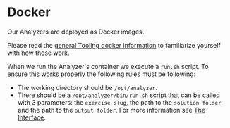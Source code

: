 # Docker

Our Analyzers are deployed as Docker images.

Please read the [general Tooling docker information](../docker.md) to familiarize yourself with how these work.

When we run the Analyzer's container we execute a `run.sh` script.
To ensure this works properly the following rules must be following:

- The working directory should be `/opt/analyzer`.
- There should be a `/opt/analyzer/bin/run.sh` script that can be called with 3 parameters:
  the `exercise slug`, the path to the `solution folder`, and the path to the `output folder`.
  For more information see [The Interface](./interface.md).
